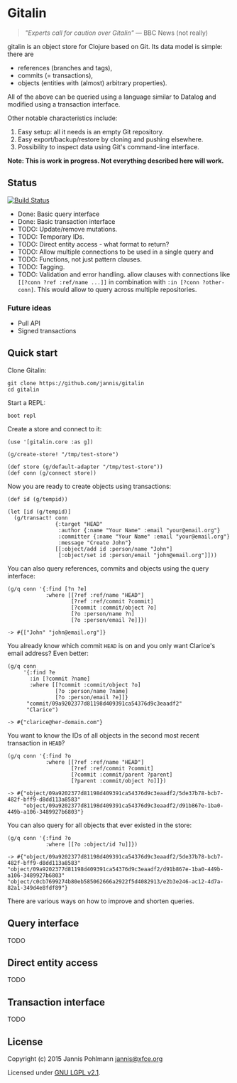 # Gitalin

> *"Experts call for caution over Gitalin"*
> &mdash; BBC News (not really)

gitalin is an object store for Clojure based on Git. Its data model
is simple: there are

* references (branches and tags),
* commits (= transactions),
* objects (entities with (almost) arbitrary properties).

All of the above can be queried using a language similar to Datalog
and modified using a transaction interface.

Other notable characteristics include:

1. Easy setup: all it needs is an empty Git repository.
2. Easy export/backup/restore by cloning and pushing elsewhere.
3. Possibility to inspect data using Git's command-line interface.

**Note: This is work in progress. Not everything described here will work.**

## Status

[![Build Status](https://travis-ci.org/Jannis/gitalin.svg?branch=master)](https://travis-ci.org/Jannis/gitalin)

* Done: Basic query interface
* Done: Basic transaction interface
* TODO: Update/remove mutations.
* TODO: Temporary IDs.
* TODO: Direct entity access - what format to return?
* TODO: Allow multiple connections to be used in a single query and
* TODO: Functions, not just pattern clauses.
* TODO: Tagging.
* TODO: Validation and error handling.
  allow clauses with connections like `[[?conn ?ref :ref/name ...]]`
  in combination with `:in [?conn ?other-conn]`. This would allow to
  query across multiple repositories.

### Future ideas

* Pull API
* Signed transactions

## Quick start

Clone Gitalin:

```
git clone https://github.com/jannis/gitalin
cd gitalin
```

Start a REPL:

```
boot repl
```

Create a store and connect to it:

```
(use '[gitalin.core :as g])

(g/create-store! "/tmp/test-store")

(def store (g/default-adapter "/tmp/test-store"))
(def conn (g/connect store))
```

Now you are ready to create objects using transactions:

```
(def id (g/tempid))

(let [id (g/tempid)]
  (g/transact! conn
               {:target "HEAD"
                :author {:name "Your Name" :email "your@email.org"}
                :committer {:name "Your Name" :email "your@email.org"}
                :message "Create John"}
               [[:object/add id :person/name "John"]
                [:object/set id :person/email "john@email.org"]]))
```

You can also query references, commits and objects using the query
interface:

```
(g/q conn '{:find [?n ?e]
            :where [[?ref :ref/name "HEAD"]
                    [?ref :ref/commit ?commit]
                    [?commit :commit/object ?o]
                    [?o :person/name ?n]
                    [?o :person/email ?e]]})

-> #{["John" "john@email.org"]}
```

You already know which commit `HEAD` is on and you only want
Clarice's email address? Even better:

```
(g/q conn
     '{:find ?e
       :in [?commit ?name]
       :where [[?commit :commit/object ?o]
               [?o :person/name ?name]
               [?o :person/email ?e]]}
      "commit/09a9202377d81198d409391ca54376d9c3eaadf2"
      "Clarice")

-> #{"clarice@her-domain.com"}
```

You want to know the IDs of all objects in the second most recent
transaction in `HEAD`?

```
(g/q conn '{:find ?o
            :where [[?ref :ref/name "HEAD"]
                    [?ref :ref/commit ?commit]
                    [?commit :commit/parent ?parent]
                    [?parent :commit/object ?o]]})

-> #{"object/09a9202377d81198d409391ca54376d9c3eaadf2/5de37b78-bcb7-482f-bff9-d8dd113a8583"
     "object/09a9202377d81198d409391ca54376d9c3eaadf2/d91b867e-1ba0-449b-a106-3489927b6803"}
```

You can also query for all objects that ever existed in the store:

```
(g/q conn '{:find ?o
            :where [[?o :object/id ?u]]})

-> #{"object/09a9202377d81198d409391ca54376d9c3eaadf2/5de37b78-bcb7-482f-bff9-d8dd113a8583"
"object/09a9202377d81198d409391ca54376d9c3eaadf2/d91b867e-1ba0-449b-a106-3489927b6803"
"object/c0cb7699274b80eb585062666a2922f5d4082913/e2b3e246-ac12-4d7a-82a1-349d4e8fdf89"}
```

There are various ways on how to improve and shorten queries.

## Query interface

TODO

## Direct entity access

TODO

## Transaction interface

TODO

## License

Copyright (c) 2015 Jannis Pohlmann <jannis@xfce.org>

Licensed under [GNU LGPL v2.1](http://www.gnu.org/licenses/old-licenses/lgpl-2.1.en.html).
